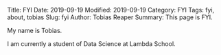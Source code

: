 Title: FYI
Date: 2019-09-19
Modified: 2019-09-19
Category: FYI
Tags: fyi, about, tobias
Slug: fyi
Author: Tobias Reaper
Summary: This page is FYI.

My name is Tobias.

I am currently a student of Data Science at Lambda School.